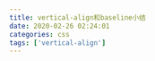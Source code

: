 ```yaml
---
title: vertical-align和baseline小结
date: 2020-02-26 02:24:01
categories: css
tags: ['vertical-align']
---
```

